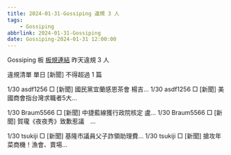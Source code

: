```yaml
---
title: 2024-01-31-Gossiping 違規 3 人
tags:
    - Gossiping
abbrlink: 2024-01-31-Gossiping
date: Gossiping-2024-01-31 12:00:00
---
```

Gossiping 板 [板規連結](https://www.ptt.cc/bbs/Gossiping/M.1637425085.A.07D.html)
昨天違規 3 人
<!-- more -->

違規清單
單日 [新聞] 不得超過 1 篇

1/30 asdf1256 □ [新聞] 國民黨宜蘭感恩茶會 楊吉…
1/30 asdf1256 □ [新聞] 美國商會指台灣求職者5大…

1/30 Braum5566 □ [新聞] 中捷藍線獲行政院核定 盧…
1/30 Braum5566 □ [新聞] 賀瓏《夜夜秀》致歉惹議　…

1/30 tsukiji □ [新聞] 基隆市議員父子詐領助理費…
1/30 tsukiji □ [新聞] 搶攻年菜商機！漁會、賣場…